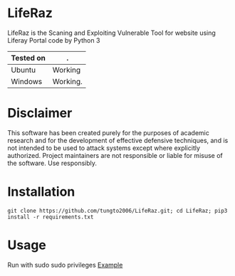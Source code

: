 # LifeRaz

LifeRaz is the Scaning and Exploiting Vulnerable Tool for website using Liferay Portal code by Python 3

|Tested on|.
|---|---
|Ubuntu|Working
|Windows|Working.

# Disclaimer
This software has been created purely for the purposes of academic research and for the development of effective defensive techniques, and is not intended to be used to attack systems except where explicitly authorized. Project maintainers are not responsible or liable for misuse of the software. Use responsibly.

# Installation


```
git clone https://github.com/tungto2006/LifeRaz.git; cd LifeRaz; pip3 install -r requirements.txt
```

# Usage

Run with sudo sudo privileges
[Example](https://media.giphy.com/media/UrsOqBQ0nQJQDzECBZ/giphy.gif)
